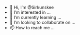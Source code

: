 - 👋 Hi, I’m @Sirkunskee
- 👀 I’m interested in ...
- 🌱 I’m currently learning ...
- 💞️ I’m looking to collaborate on ...
- 📫 How to reach me ...

<!---
Sirkunskee/Sirkunskee is a ✨ special ✨ repository because its `README.md` (this file) appears on your GitHub profile.
You can click the Preview link to take a look at your changes.
--->
